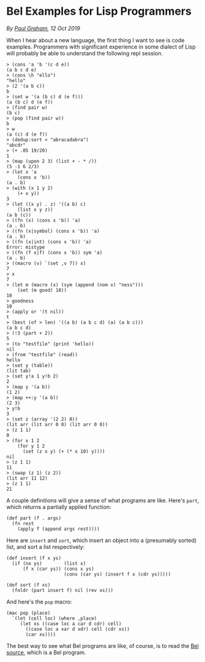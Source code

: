 # Bel Examples for Lisp Programmers
*By [Paul Graham](https://sep.yimg.com/ty/cdn/paulgraham/belexamples.txt?t=1570993483&), 12 Oct 2019*


When I hear about a new language, the first thing I want to see is
code examples. Programmers with significant experience in some dialect
of Lisp will probably be able to understand the following repl session.

```
> (cons 'a 'b '(c d e))
(a b c d e)
> (cons \h "ello")
"hello"
> (2 '(a b c))
b
> (set w '(a (b c) d (e f)))
(a (b c) d (e f))
> (find pair w)
(b c)
> (pop (find pair w))
b
> w
(a (c) d (e f))
> (dedup:sort < "abracadabra")
"abcdr"
> (+ .05 19/20)
1
> (map (upon 2 3) (list + - * /))
(5 -1 6 2/3)
> (let x 'a
    (cons x 'b))
(a . b)
> (with (x 1 y 2) 
    (+ x y))
3
> (let ((x y) . z) '((a b) c)
    (list x y z))
(a b (c))
> ((fn (x) (cons x 'b)) 'a)
(a . b)
> ((fn (x|symbol) (cons x 'b)) 'a)
(a . b)
> ((fn (x|int) (cons x 'b)) 'a)
Error: mistype
> ((fn (f x|f) (cons x 'b)) sym 'a)
(a . b)
> ((macro (v) `(set ,v 7)) x)
7
> x
7
> (let m (macro (x) (sym (append (nom x) "ness")))
    (set (m good) 10))
10
> goodness
10
> (apply or '(t nil))
t
> (best (of > len) '((a b) (a b c d) (a) (a b c)))
(a b c d)
> (!3 (part + 2))
5
> (to "testfile" (print 'hello))
nil
> (from "testfile" (read))
hello
> (set y (table))
(lit tab)
> (set y!a 1 y!b 2)
2
> (map y '(a b))
(1 2)
> (map ++:y '(a b))
(2 3)
> y!b
3
> (set z (array '(2 2) 0))
(lit arr (lit arr 0 0) (lit arr 0 0))
> (z 1 1)
0
> (for x 1 2 
    (for y 1 2 
      (set (z x y) (+ (* x 10) y))))
nil
> (z 1 1)
11
> (swap (z 1) (z 2))
(lit arr 11 12)
> (z 1 1)
21
```

A couple definitions will give a sense of what programs are like.
Here's `part`, which returns a partially applied function:

```
(def part (f . args)
  (fn rest
    (apply f (append args rest))))
```

Here are `insert` and `sort`, which insert an object into a (presumably 
sorted) list, and sort a list respectively:

```
(def insert (f x ys)
  (if (no ys)        (list x)
      (f x (car ys)) (cons x ys)
                     (cons (car ys) (insert f x (cdr ys)))))

(def sort (f xs)
  (foldr (part insert f) nil (rev xs)))
```

And here's the `pop` macro:

```
(mac pop (place)
  `(let (cell loc) (where ,place)
     (let xs ((case loc a car d cdr) cell)
       ((case loc a xar d xdr) cell (cdr xs))
       (car xs))))
```

The best way to see what Bel programs are like, of course, is to read
the [Bel source](./bel.bel), which is a Bel program.

